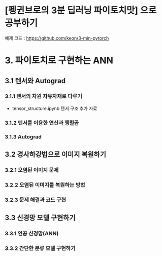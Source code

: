 # [펭귄브로의 3분 딥러닝 파이토치맛] 으로 공부하기
예제 코드 : https://github.com/keon/3-min-pytorch

# 3. 파이토치로 구현하는 ANN

## 3.1 텐서와 Autograd

### 3.1.1 텐서의 차원 자유자재로 다루기
- tensor_structure.ipynb 텐서 구조 추가 자료 
### 3.1.2 텐서를 이용한 연산과 행렬곱
### 3.1.3 Autograd

## 3.2 경사하강법으로 이미지 복원하기

### 3.2.1 오염된 이미지 문제
### 3.2.2 오염된 이미지를 복원하는 방법
### 3.2.3 문제 해결과 코드 구현

## 3.3 신경망 모델 구현하기

### 3.3.1 인공 신경망(ANN)
### 3.3.2 간단한 분류 모델 구현하기
